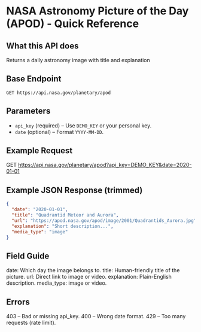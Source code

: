 # NASA Astronomy Picture of the Day (APOD) - Quick Reference
## What this API does
Returns a daily astronomy image with title and explanation
## Base Endpoint
`GET https://api.nasa.gov/planetary/apod`
## Parameters
- `api_key` (required) – Use `DEMO_KEY` or your personal key.
- `date` (optional) – Format `YYYY-MM-DD`.
## Example Request
GET https://api.nasa.gov/planetary/apod?api_key=DEMO_KEY&date=2020-01-01

## Example JSON Response (trimmed)
```json
{
  "date": "2020-01-01",
  "title": "Quadrantid Meteor and Aurora",
  "url": "https://apod.nasa.gov/apod/image/2001/Quadrantids_Aurora.jpg",
  "explanation": "Short description...",
  "media_type": "image"
}
```
## Field Guide
date: Which day the image belongs to.
title: Human-friendly title of the picture.
url: Direct link to image or video.
explanation: Plain-English description.
media_type: image or video.

## Errors
403 – Bad or missing api_key.
400 – Wrong date format.
429 – Too many requests (rate limit).
